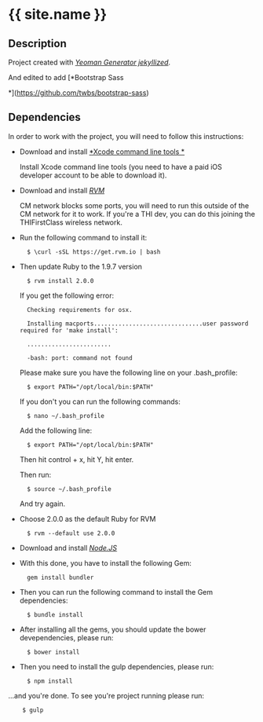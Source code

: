 # {{ site.name }}

## Description

Project created with [*Yeoman Generator jekyllized*](https://github.com/sondr3/generator-jekyllized).

And edited to add [*Bootstrap Sass

*](https://github.com/twbs/bootstrap-sass) 

## Dependencies

In order to work with the project, you will need to follow this instructions:

* Download and install [*Xcode command line tools *](https://developer.apple.com/xcode/)

    Install Xcode command line tools (you need to have a paid iOS developer account to be able to download it).

* Download and install [*RVM*](https://rvm.io/rvm/install)

    CM network blocks some ports, you will need to run this outside of the CM network for it to work. If you're a THI dev, you can do this joining the THIFirstClass wireless network.

* Run the following command to install it:

        $ \curl -sSL https://get.rvm.io | bash

* Then update Ruby to the 1.9.7 version 

        $ rvm install 2.0.0

    If you get the following error:

        Checking requirements for osx.

        Installing macports...............................user password required for 'make install':

        ........................

        -bash: port: command not found

    Please make sure you have the following line on your .bash_profile:

        $ export PATH="/opt/local/bin:$PATH"

    If you don't you can run the following commands:

        $ nano ~/.bash_profile

    Add the following line:

        $ export PATH="/opt/local/bin:$PATH"

    Then hit control + x, hit Y, hit enter.

    Then run:

        $ source ~/.bash_profile

    And try again.

* Choose  2.0.0 as the default Ruby for RVM

        $ rvm --default use 2.0.0

* Download and install [*Node.JS*](http://nodejs.org/)

* With this done, you have to install the following Gem:
    
        gem install bundler

* Then you can run the following command to install the Gem dependencies:
    
        $ bundle install

* After installing all the gems, you should update the bower devependencies, please run:

        $ bower install

* Then you need to install the gulp dependencies, please run:

        $ npm install

...and you're done. To see you're project running please run:

        $ gulp
